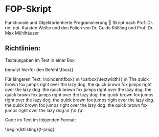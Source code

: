 # FOP-Skript
Funktionale und Objektorientierte Programmierung || Skript nach Prof. Dr. rer. nat. Karsten Weihe und den Folien von Dr. Guido Rößling und Prof. Dr. Max Mühlhäuser

## Richtlinien:

Textausgaben im Text in einer Box:

benutzt hierfür den Befehl \\fbox{}

Für längeren Text:
\\noindent\\fbox{ \n
    \\parbox\{\\textwidth\}\{ \n
        The quick brown fox jumps right over the lazy dog. the quick brown fox jumps right over the lazy dog. the quick brown fox jumps right over the lazy dog. the quick brown fox jumps right over the lazy dog. the quick brown fox jumps right over the lazy dog. the quick brown fox jumps right over the lazy dog. the quick brown fox jumps right over the lazy dog. the quick brown fox jumps right over the lazy dog.\n
    \}\n
\}\n

Code im Text im folgenden Format:

\\begin{lstlisting}{t<ThemaNummer>-prog<Nummer>}
